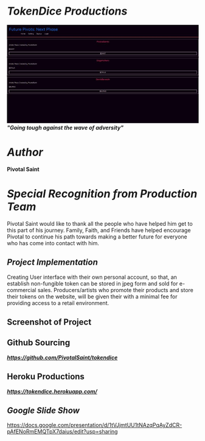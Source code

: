 # ***TokenDice Productions***
![img](./src/images/pivottokens.jpg)
***"Going tough against the wave of adversity"***

# ***Author***

**Pivotal Saint**

# ***Special Recognition from Production Team***

Pivotal Saint would like to thank all the people who have helped him get to this part of his journey.
Family, Faith, and Friends have helped encourage Pivotal to continue his path towards making a better future for everyone who has come into contact with him. 

## ***Project Implementation***

Creating User interface with their own personal account, so that, an establish non-fungible token can be stored in jpeg form and sold for e-commercial sales. Producers/artists who promote their products and store their tokens on the website, will be given their with a minimal fee for providing access to a retail environment.

## **Screenshot of Project**

## **Github Sourcing**

***https://github.com/PivotalSaint/tokendice***

## **Heroku Productions**

***https://tokendice.herokuapp.com/***

## ***Google Slide Show***

https://docs.google.com/presentation/d/1tVJjmtUU1tNAzqPqAyZdCR-pAfENoRmEMQTpX7daius/edit?usp=sharing

